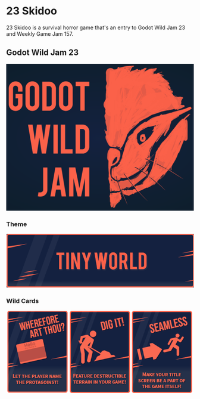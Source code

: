 # 23 Skidoo

23 Skidoo is a survival horror game that's an entry to Godot Wild Jam
23 and Weekly Game Jam 157.

## Godot Wild Jam 23
![Godot Wild Jam](README/GWJ_logo.png)
### Theme
![GWJ23 Theme](/README/Theme.png)
### Wild Cards
![GWJ23 Wild Cards](/README/Wildcards.png)